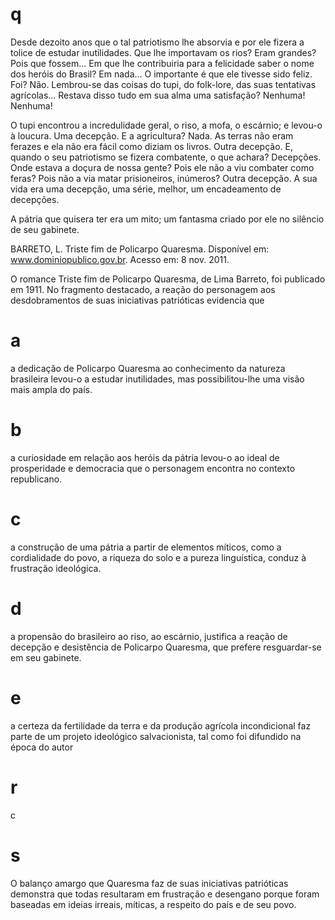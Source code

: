 # q
Desde dezoito anos que o tal patriotismo lhe absorvia e por ele fizera a tolice de estudar inutilidades. Que lhe importavam os rios? Eram grandes? Pois que fossem... Em que lhe contribuiria para a felicidade saber o nome dos heróis do Brasil? Em nada... O importante é que ele tivesse sido feliz. Foi? Não. Lembrou-se das coisas do tupi, do folk-lore, das suas tentativas agrícolas... Restava disso tudo em sua alma uma satisfação? Nenhuma! Nenhuma!

O tupi encontrou a incredulidade geral, o riso, a mofa, o escárnio; e levou-o à loucura. Uma decepção. E a agricultura? Nada. As terras não eram ferazes e ela não era fácil como diziam os livros. Outra decepção. E, quando o seu patriotismo se fizera combatente, o que achara? Decepções. Onde estava a doçura de nossa gente? Pois ele não a viu combater como feras? Pois não a via matar prisioneiros, inúmeros? Outra decepção. A sua vida era uma decepção, uma série, melhor, um encadeamento de decepções.

A pátria que quisera ter era um mito; um fantasma criado por ele no silêncio de seu gabinete.

BARRETO, L. Triste fim de Policarpo Quaresma. Disponível em: www.dominiopublico.gov.br. Acesso em: 8 nov. 2011.

O romance Triste fim de Policarpo Quaresma, de Lima Barreto, foi publicado em 1911. No fragmento destacado, a reação do personagem aos desdobramentos de suas iniciativas patrióticas evidencia que

# a
a dedicação de Policarpo Quaresma ao conhecimento da natureza brasileira levou-o a estudar inutilidades, mas possibilitou-lhe uma visão mais ampla do país.

# b
a curiosidade em relação aos heróis da pátria levou-o ao ideal de prosperidade e democracia que o personagem encontra no contexto republicano.

# c
a construção de uma pátria a partir de elementos míticos, como a cordialidade do povo, a riqueza do solo e a pureza linguística, conduz à frustração ideológica.

# d
a propensão do brasileiro ao riso, ao escárnio, justifica a reação de decepção e desistência de Policarpo Quaresma, que prefere resguardar-se em seu gabinete.

# e
a certeza da fertilidade da terra e da produção agrícola incondicional faz parte de um projeto ideológico salvacionista, tal como foi difundido na época do autor

# r
c

# s
O balanço amargo que Quaresma faz de suas iniciativas patrióticas demonstra que todas resultaram em frustração e desengano porque foram baseadas em ideias irreais, míticas, a respeito do país e de seu povo.
